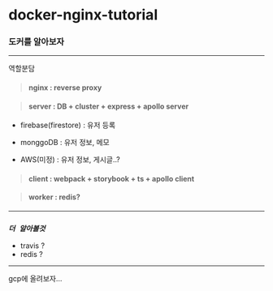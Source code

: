 # docker-nginx-tutorial

### 도커를 알아보자

---

역할분담

> #### nginx : reverse proxy

> #### server : DB + cluster + express + apollo server

-   firebase(firestore) : 유저 등록

-   monggoDB : 유저 정보, 메모

-   AWS(미정) : 유저 정보, 게시글..?

> #### client : webpack + storybook + ts + apollo client

> #### worker : redis?

---

### **_`더 알아볼것`_**

-   travis ?
-   redis ?

---

gcp에 올려보자...
